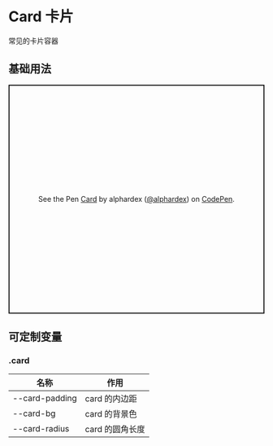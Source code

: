 # Card 卡片

常见的卡片容器

## 基础用法

<p class="codepen" data-height="450" data-theme-id="dark" data-default-tab="html,result" data-user="alphardex" data-slug-hash="bGEpYqL" style="height: 450px; box-sizing: border-box; display: flex; align-items: center; justify-content: center; border: 2px solid; margin: 1em 0; padding: 1em;" data-pen-title="Card">
  <span>See the Pen <a href="https://codepen.io/alphardex/pen/bGEpYqL">
  Card</a> by alphardex (<a href="https://codepen.io/alphardex">@alphardex</a>)
  on <a href="https://codepen.io">CodePen</a>.</span>
</p>
<script async src="https://static.codepen.io/assets/embed/ei.js"></script>

## 可定制变量

### .card

| 名称           | 作用            |
| -------------- | --------------- |
| --card-padding | card 的内边距   |
| --card-bg      | card 的背景色   |
| --card-radius  | card 的圆角长度 |
